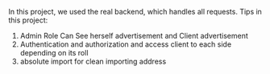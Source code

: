 In this project, we used the real backend, which handles all requests.
Tips in this project:
1)  Admin Role Can See herself advertisement and Client advertisement
2)  Authentication and authorization and access client to each side depending on its roll
3)  absolute import for clean importing address
